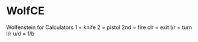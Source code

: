 # WolfCE
Wolfenstein for Calculators
1 = knife
2 = pistol
2nd = fire
clr = exit
l/r = turn l/r
u/d = f/b
